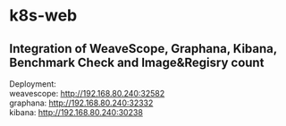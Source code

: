 # k8s-web

## Integration of WeaveScope, Graphana, Kibana, Benchmark Check and Image&Regisry count
Deployment:  
weavescope: http://192.168.80.240:32582  
graphana: http://192.168.80.240:32332  
kibana: http://192.168.80.240:30238  
